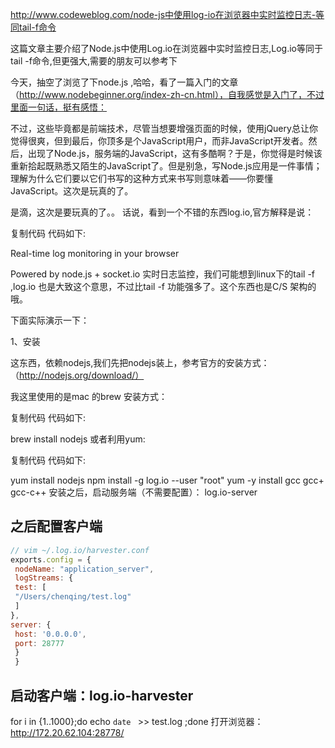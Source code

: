 http://www.codeweblog.com/node-js中使用log-io在浏览器中实时监控日志-等同tail-f命令


这篇文章主要介绍了Node.js中使用Log.io在浏览器中实时监控日志,Log.io等同于tail -f命令,但更强大,需要的朋友可以参考下

今天，抽空了浏览了下node.js ,哈哈，看了一篇入门的文章（http://www.nodebeginner.org/index-zh-cn.html），自我感觉是入门了，不过里面一句话，挺有感悟：


不过，这些毕竟都是前端技术，尽管当想要增强页面的时候，使用jQuery总让你觉得很爽，但到最后，你顶多是个JavaScript用户，而非JavaScript开发者。然后，出现了Node.js，服务端的JavaScript，这有多酷啊？于是，你觉得是时候该重新拾起既熟悉又陌生的JavaScript了。但是别急，写Node.js应用是一件事情；理解为什么它们要以它们书写的这种方式来书写则意味着——你要懂JavaScript。这次是玩真的了。

是滴，这次是要玩真的了。。
话说，看到一个不错的东西log.io,官方解释是说：

复制代码 代码如下:


Real-time log monitoring in your browser

Powered by node.js + socket.io
实时日志监控，我们可能想到linux下的tail -f ,log.io 也是大致这个意思，不过比tail -f 功能强多了。这个东西也是C/S 架构的哦。

下面实际演示一下：

1、安装

这东西，依赖nodejs,我们先把nodejs装上，参考官方的安装方式：（http://nodejs.org/download/）

我这里使用的是mac 的brew 安装方式：

复制代码 代码如下:


brew install nodejs
或者利用yum:

复制代码 代码如下:


yum install nodejs
npm install -g log.io --user "root"
yum -y install gcc gcc+ gcc-c++
安装之后，启动服务端（不需要配置）：
log.io-server
## 之后配置客户端
```js
// vim ~/.log.io/harvester.conf
exports.config = {
 nodeName: "application_server",
 logStreams: {
 test: [
 "/Users/chenqing/test.log"
 ]
},
server: {
 host: '0.0.0.0',
 port: 28777
 }
 }
``` 
## 启动客户端：log.io-harvester

for i in {1..1000};do echo `date ` >> test.log ;done
打开浏览器：http://172.20.62.104:28778/

